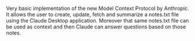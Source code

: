 Very basic implementation of the new Model Context Protocol by Anthropic. It allows the user to create, update, fetch and summarize a notes.txt file using the Claude Desktop application. Moreover that same notes.txt file can be used as context and then Claude can answer questions based on those notes.
